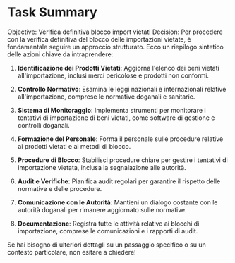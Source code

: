 # Task Summary

Objective: Verifica definitiva blocco import vietati
Decision: Per procedere con la verifica definitiva del blocco delle importazioni vietate, è fondamentale seguire un approccio strutturato. Ecco un riepilogo sintetico delle azioni chiave da intraprendere:

1. **Identificazione dei Prodotti Vietati**: Aggiorna l'elenco dei beni vietati all'importazione, inclusi merci pericolose e prodotti non conformi.

2. **Controllo Normativo**: Esamina le leggi nazionali e internazionali relative all'importazione, comprese le normative doganali e sanitarie.

3. **Sistema di Monitoraggio**: Implementa strumenti per monitorare i tentativi di importazione di beni vietati, come software di gestione e controlli doganali.

4. **Formazione del Personale**: Forma il personale sulle procedure relative ai prodotti vietati e ai metodi di blocco.

5. **Procedure di Blocco**: Stabilisci procedure chiare per gestire i tentativi di importazione vietata, inclusa la segnalazione alle autorità.

6. **Audit e Verifiche**: Pianifica audit regolari per garantire il rispetto delle normative e delle procedure.

7. **Comunicazione con le Autorità**: Mantieni un dialogo costante con le autorità doganali per rimanere aggiornato sulle normative.

8. **Documentazione**: Registra tutte le attività relative ai blocchi di importazione, comprese le comunicazioni e i rapporti di audit.

Se hai bisogno di ulteriori dettagli su un passaggio specifico o su un contesto particolare, non esitare a chiedere!
